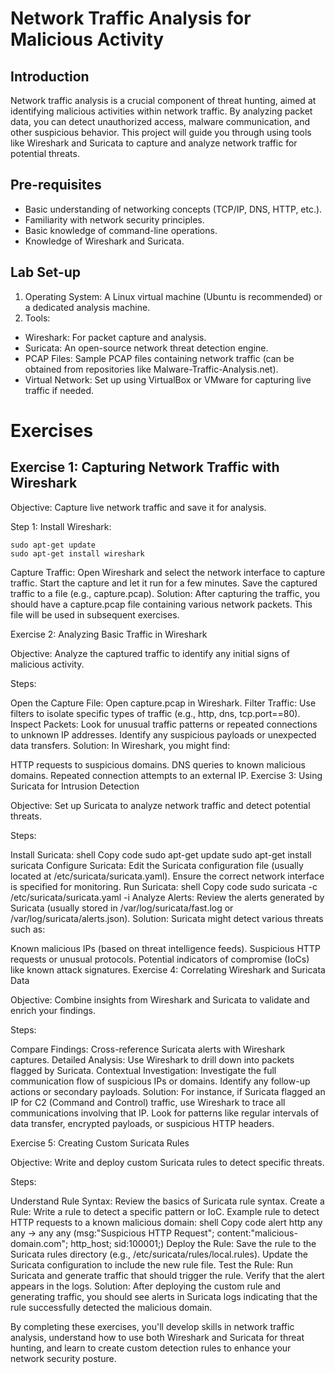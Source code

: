 # Network Traffic Analysis for Malicious Activity

## Introduction
Network traffic analysis is a crucial component of threat hunting, aimed at identifying malicious activities within network traffic. By analyzing packet data, you can detect unauthorized access, malware communication, and other suspicious behavior. This project will guide you through using tools like Wireshark and Suricata to capture and analyze network traffic for potential threats.

## Pre-requisites
- Basic understanding of networking concepts (TCP/IP, DNS, HTTP, etc.).
- Familiarity with network security principles.
- Basic knowledge of command-line operations.
- Knowledge of Wireshark and Suricata.

## Lab Set-up
1. Operating System: A Linux virtual machine (Ubuntu is recommended) or a dedicated analysis machine.
2. Tools:
  - Wireshark: For packet capture and analysis.
  - Suricata: An open-source network threat detection engine.
  - PCAP Files: Sample PCAP files containing network traffic (can be obtained from repositories like Malware-Traffic-Analysis.net).
  - Virtual Network: Set up using VirtualBox or VMware for capturing live traffic if needed.

# Exercises

## Exercise 1: Capturing Network Traffic with Wireshark

Objective: Capture live network traffic and save it for analysis.

Step 1: Install Wireshark:
```
sudo apt-get update
sudo apt-get install wireshark
```
Capture Traffic:
Open Wireshark and select the network interface to capture traffic.
Start the capture and let it run for a few minutes.
Save the captured traffic to a file (e.g., capture.pcap).
Solution:
After capturing the traffic, you should have a capture.pcap file containing various network packets. This file will be used in subsequent exercises.

Exercise 2: Analyzing Basic Traffic in Wireshark

Objective: Analyze the captured traffic to identify any initial signs of malicious activity.

Steps:

Open the Capture File: Open capture.pcap in Wireshark.
Filter Traffic: Use filters to isolate specific types of traffic (e.g., http, dns, tcp.port==80).
Inspect Packets:
Look for unusual traffic patterns or repeated connections to unknown IP addresses.
Identify any suspicious payloads or unexpected data transfers.
Solution:
In Wireshark, you might find:

HTTP requests to suspicious domains.
DNS queries to known malicious domains.
Repeated connection attempts to an external IP.
Exercise 3: Using Suricata for Intrusion Detection

Objective: Set up Suricata to analyze network traffic and detect potential threats.

Steps:

Install Suricata:
shell
Copy code
sudo apt-get update
sudo apt-get install suricata
Configure Suricata:
Edit the Suricata configuration file (usually located at /etc/suricata/suricata.yaml).
Ensure the correct network interface is specified for monitoring.
Run Suricata:
shell
Copy code
sudo suricata -c /etc/suricata/suricata.yaml -i <interface>
Analyze Alerts:
Review the alerts generated by Suricata (usually stored in /var/log/suricata/fast.log or /var/log/suricata/alerts.json).
Solution:
Suricata might detect various threats such as:

Known malicious IPs (based on threat intelligence feeds).
Suspicious HTTP requests or unusual protocols.
Potential indicators of compromise (IoCs) like known attack signatures.
Exercise 4: Correlating Wireshark and Suricata Data

Objective: Combine insights from Wireshark and Suricata to validate and enrich your findings.

Steps:

Compare Findings: Cross-reference Suricata alerts with Wireshark captures.
Detailed Analysis: Use Wireshark to drill down into packets flagged by Suricata.
Contextual Investigation:
Investigate the full communication flow of suspicious IPs or domains.
Identify any follow-up actions or secondary payloads.
Solution:
For instance, if Suricata flagged an IP for C2 (Command and Control) traffic, use Wireshark to trace all communications involving that IP. Look for patterns like regular intervals of data transfer, encrypted payloads, or suspicious HTTP headers.

Exercise 5: Creating Custom Suricata Rules

Objective: Write and deploy custom Suricata rules to detect specific threats.

Steps:

Understand Rule Syntax: Review the basics of Suricata rule syntax.
Create a Rule: Write a rule to detect a specific pattern or IoC.
Example rule to detect HTTP requests to a known malicious domain:
shell
Copy code
alert http any any -> any any (msg:"Suspicious HTTP Request"; content:"malicious-domain.com"; http_host; sid:100001;)
Deploy the Rule:
Save the rule to the Suricata rules directory (e.g., /etc/suricata/rules/local.rules).
Update the Suricata configuration to include the new rule file.
Test the Rule:
Run Suricata and generate traffic that should trigger the rule.
Verify that the alert appears in the logs.
Solution:
After deploying the custom rule and generating traffic, you should see alerts in Suricata logs indicating that the rule successfully detected the malicious domain.

By completing these exercises, you'll develop skills in network traffic analysis, understand how to use both Wireshark and Suricata for threat hunting, and learn to create custom detection rules to enhance your network security posture.
